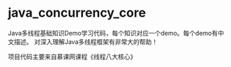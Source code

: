 # java_concurrency_core
Java多线程基础知识Demo学习代码，每个知识对应一个demo。每个demo有中文描述。
对深入理解Java多线程框架有非常大的帮助！


项目代码主要来自慕课网课程《线程八大核心》

